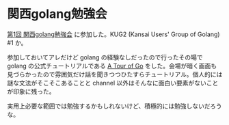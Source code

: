 # 関西golang勉強会

[第1回 関西golang勉強会](http://kug2.connpass.com/event/20497/) に参加した。KUG2 (Kansai Users' Group of Golang) #1 か。

参加しておいてアレだけど golang の経験なしだったので行ったその場で golang の公式チュートリアルである [A Tour of Go](https://go-tour-jp.appspot.com/) をした。会場が暗く画面も見づらかったので雰囲気だけ話を聞きつつひたすらチュートリアル。個人的には謎な文法がそこそこあることと channel 以外はそんなに面白い要素がないことが印象に残った。

実用上必要な範囲では勉強するかもしれないけど、積極的には勉強しないだろうな。
